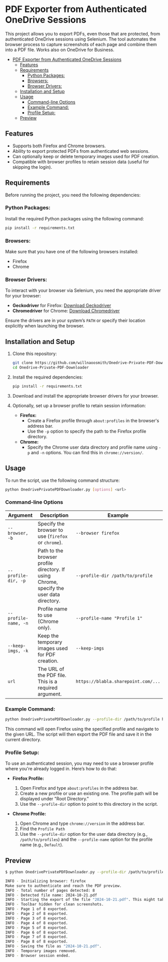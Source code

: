 # PDF Exporter from Authenticated OneDrive Sessions

This project allows you to export PDFs, even those that are protected, from authenticated OneDrive sessions using Selenium. The tool automates the browser process to capture screenshots of each page and combine them into a PDF file. Works also on OneDrive for Business.

- [PDF Exporter from Authenticated OneDrive Sessions](#pdf-exporter-from-authenticated-onedrive-sessions)
  - [Features](#features)
  - [Requirements](#requirements)
    - [Python Packages:](#python-packages)
    - [Browsers:](#browsers)
    - [Browser Drivers:](#browser-drivers)
  - [Installation and Setup](#installation-and-setup)
  - [Usage](#usage)
    - [Command-line Options](#command-line-options)
    - [Example Command:](#example-command)
    - [Profile Setup:](#profile-setup)
  - [Preview](#preview)


## Features
- Supports both Firefox and Chrome browsers.
- Ability to export protected PDFs from authenticated web sessions.
- Can optionally keep or delete temporary images used for PDF creation.
- Compatible with browser profiles to retain session data (useful for skipping the login).

## Requirements

Before running the project, you need the following dependencies:

### Python Packages:
Install the required Python packages using the following command:

```bash
pip install -r requirements.txt
```

### Browsers:
Make sure that you have one of the following browsers installed:
- Firefox
- Chrome

### Browser Drivers:
To interact with your browser via Selenium, you need the appropriate driver for your browser:
- **Geckodriver** for Firefox: [Download Geckodriver](https://github.com/mozilla/geckodriver/releases/latest)
- **Chromedriver** for Chrome: [Download Chromedriver](https://googlechromelabs.github.io/chrome-for-testing/#stable)

Ensure the drivers are in your system’s `PATH` or specify their location explicitly when launching the browser.

## Installation and Setup

1. Clone this repository:
    ```bash
    git clone https://github.com/willnaoosmith/Onedrive-Private-PDF-Downloader
    cd Onedrive-Private-PDF-Downloader
    ```

2. Install the required dependencies:
    ```bash
    pip install -r requirements.txt
    ```

3. Download and install the appropriate browser drivers for your browser.

4. Optionally, set up a browser profile to retain session information:
    - **Firefox:**
        - Create a Firefox profile through `about:profiles` in the browser's address bar.
        - Use the `-p` option to specify the path to the Firefox profile directory.
    - **Chrome:**
        - Specify the Chrome user data directory and profile name using `-p` and `-n` options. You can find this in `chrome://version/`.

## Usage

To run the script, use the following command structure:

```bash
python OnedrivePrivatePDFDownloader.py [options] <url>
```

### Command-line Options

| Argument             | Description                                                                              | Example                             |
| -------------------- | ---------------------------------------------------------------------------------------- | ----------------------------------- |
| `--browser, -b`      | Specify the browser to use (`firefox` or `chrome`).                                      | `--browser firefox`                 |
| `--profile-dir, -p`  | Path to the browser profile directory. If using Chrome, specify the user data directory. | `--profile-dir /path/to/profile`    |
| `--profile-name, -n` | Profile name to use (Chrome only).                                                       | `--profile-name "Profile 1"`        |
| `--keep-imgs, -k`    | Keep the temporary images used for PDF creation.                                         | `--keep-imgs`                       |
| `url`                | The URL of the PDF file. This is a required argument.                                    | `https://blabla.sharepoint.com/...` |

### Example Command:

```bash
python OnedrivePrivatePDFDownloader.py --profile-dir /path/to/profile https://blabla.sharepoint.com/...
```

This command will open Firefox using the specified profile and navigate to the given URL. The script will then export the PDF file and save it in the current directory.


### Profile Setup:
To use an authenticated session, you may need to use a browser profile where you're already logged in. Here’s how to do that:

- **Firefox Profile:**
    1. Open Firefox and type `about:profiles` in the address bar.
    2. Create a new profile or use an existing one. The profile path will be displayed under "Root Directory."
    3. Use the `--profile-dir` option to point to this directory in the script.

- **Chrome Profile:**
    1. Open Chrome and type `chrome://version` in the address bar.
    2. Find the `Profile Path`
    3. Use the `--profile-dir` option for the user data directory (e.g., `/path/to/profiles`) and the `--profile-name` option for the profile name (e.g., `Default`).

## Preview

```bash
$ python OnedrivePrivatePDFDownloader.py --profile-dir /path/to/profile https://blabla.sharepoint.com/...

INFO - Initializing browser: firefox
Make sure to authenticate and reach the PDF preview. 
INFO - Total number of pages detected: 8
INFO - Detected file name: 2024-10-21.pdf
INFO - Starting the export of the file "2024-10-21.pdf". This might take a while depending on the number of pages.
INFO - Toolbar hidden for clean screenshots.
INFO - Page 1 of 8 exported.
INFO - Page 2 of 8 exported.
INFO - Page 3 of 8 exported.
INFO - Page 4 of 8 exported.
INFO - Page 5 of 8 exported.
INFO - Page 6 of 8 exported.
INFO - Page 7 of 8 exported.
INFO - Page 8 of 8 exported.
INFO - Saving the file as "2024-10-21.pdf".
INFO - Temporary images removed.
INFO - Browser session ended.
```